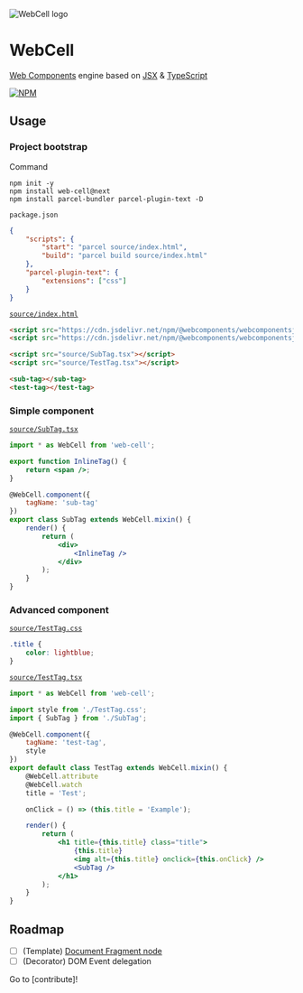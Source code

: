 ![WebCell logo](https://web-cell.dev/image/WebCell-0.png)

# WebCell

[Web Components][1] engine based on [JSX][2] & [TypeScript][3]

[![NPM](https://nodei.co/npm/web-cell.png?downloads=true&downloadRank=true&stars=true)](https://nodei.co/npm/web-cell/)

## Usage

### Project bootstrap

Command

```shell
npm init -y
npm install web-cell@next
npm install parcel-bundler parcel-plugin-text -D
```

`package.json`

```json
{
    "scripts": {
        "start": "parcel source/index.html",
        "build": "parcel build source/index.html"
    },
    "parcel-plugin-text": {
        "extensions": ["css"]
    }
}
```

[`source/index.html`](test/index.html)

```html
<script src="https://cdn.jsdelivr.net/npm/@webcomponents/webcomponentsjs@2.2.10/webcomponents-bundle.min.js"></script>
<script src="https://cdn.jsdelivr.net/npm/@webcomponents/webcomponentsjs@2.2.10/custom-elements-es5-adapter.js"></script>

<script src="source/SubTag.tsx"></script>
<script src="source/TestTag.tsx"></script>

<sub-tag></sub-tag>
<test-tag></test-tag>
```

### Simple component

[`source/SubTag.tsx`](test/source/SubTag.tsx)

```jsx
import * as WebCell from 'web-cell';

export function InlineTag() {
    return <span />;
}

@WebCell.component({
    tagName: 'sub-tag'
})
export class SubTag extends WebCell.mixin() {
    render() {
        return (
            <div>
                <InlineTag />
            </div>
        );
    }
}
```

### Advanced component

[`source/TestTag.css`](test/source/TestTag.css)

```css
.title {
    color: lightblue;
}
```

[`source/TestTag.tsx`](test/source/TestTag.tsx)

```jsx
import * as WebCell from 'web-cell';

import style from './TestTag.css';
import { SubTag } from './SubTag';

@WebCell.component({
    tagName: 'test-tag',
    style
})
export default class TestTag extends WebCell.mixin() {
    @WebCell.attribute
    @WebCell.watch
    title = 'Test';

    onClick = () => (this.title = 'Example');

    render() {
        return (
            <h1 title={this.title} class="title">
                {this.title}
                <img alt={this.title} onclick={this.onClick} />
                <SubTag />
            </h1>
        );
    }
}
```

## Roadmap

-   [ ] (Template) [Document Fragment node][4]
-   [ ] (Decorator) DOM Event delegation

Go to [contribute]!

[1]: https://www.webcomponents.org/
[2]: https://facebook.github.io/jsx/
[3]: https://www.typescriptlang.org
[4]: https://github.com/Microsoft/TypeScript/issues/20469
[5]: ./Contributing.md
